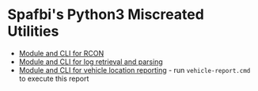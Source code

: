 # Spafbi's Python3 Miscreated Utilities
 * [Module and CLI for RCON](./misrcon)
 * [Module and CLI for log retrieval and parsing](./logs)
 * [Module and CLI for vehicle location reporting](./vehicle-report) - run `vehicle-report.cmd` to execute this report